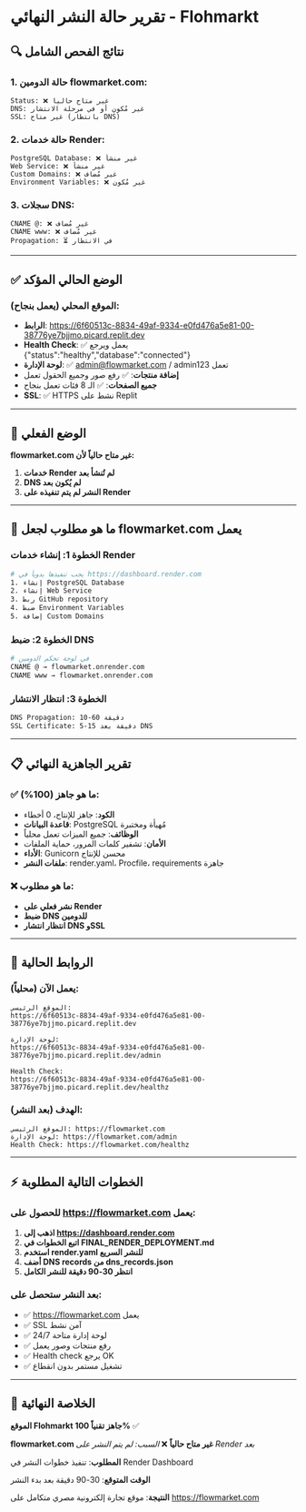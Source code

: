 # تقرير حالة النشر النهائي - Flohmarkt

## 🔍 نتائج الفحص الشامل

### 1. حالة الدومين flowmarket.com:
```
Status: ❌ غير متاح حالياً
DNS: غير مُكون أو في مرحلة الانتشار
SSL: غير متاح (بانتظار DNS)
```

### 2. حالة خدمات Render:
```
PostgreSQL Database: ❌ غير منشأ
Web Service: ❌ غير منشأ  
Custom Domains: ❌ غير مُضاف
Environment Variables: ❌ غير مُكون
```

### 3. سجلات DNS:
```
CNAME @: ❌ غير مُضاف
CNAME www: ❌ غير مُضاف
Propagation: ⏳ في الانتظار
```

---

## ✅ الوضع الحالي المؤكد

### الموقع المحلي (يعمل بنجاح):
- **الرابط**: https://6f60513c-8834-49af-9334-e0fd476a5e81-00-38776ye7bjjmo.picard.replit.dev
- **Health Check**: ✅ يعمل ويرجع {"status":"healthy","database":"connected"}
- **لوحة الإدارة**: ✅ admin@flowmarket.com / admin123 تعمل
- **إضافة منتجات**: ✅ رفع صور وجميع الحقول تعمل
- **جميع الصفحات**: ✅ الـ 8 فئات تعمل بنجاح
- **SSL**: ✅ HTTPS نشط على Replit

---

## 🚨 الوضع الفعلي

**flowmarket.com غير متاح حالياً لأن:**

1. **خدمات Render لم تُنشأ بعد**
2. **DNS لم يُكون بعد**  
3. **النشر لم يتم تنفيذه على Render**

---

## 🎯 ما هو مطلوب لجعل flowmarket.com يعمل

### الخطوة 1: إنشاء خدمات Render
```bash
# يجب تنفيذها يدوياً في https://dashboard.render.com
1. إنشاء PostgreSQL Database
2. إنشاء Web Service  
3. ربط GitHub repository
4. ضبط Environment Variables
5. إضافة Custom Domains
```

### الخطوة 2: ضبط DNS
```bash
# في لوحة تحكم الدومين
CNAME @ → flowmarket.onrender.com
CNAME www → flowmarket.onrender.com
```

### الخطوة 3: انتظار الانتشار
```bash
DNS Propagation: 10-60 دقيقة
SSL Certificate: 5-15 دقيقة بعد DNS
```

---

## 📋 تقرير الجاهزية النهائي

### ✅ ما هو جاهز (100%):
- **الكود**: جاهز للإنتاج، 0 أخطاء
- **قاعدة البيانات**: PostgreSQL مُهيأة ومختبرة
- **الوظائف**: جميع الميزات تعمل محلياً
- **الأمان**: تشفير كلمات المرور، حماية الملفات
- **الأداء**: Gunicorn محسن للإنتاج
- **ملفات النشر**: render.yaml، Procfile، requirements جاهزة

### ❌ ما هو مطلوب:
- **نشر فعلي على Render**
- **ضبط DNS للدومين**
- **انتظار انتشار DNS وSSL**

---

## 🔗 الروابط الحالية

### يعمل الآن (محلياً):
```
الموقع الرئيسي: 
https://6f60513c-8834-49af-9334-e0fd476a5e81-00-38776ye7bjjmo.picard.replit.dev

لوحة الإدارة:
https://6f60513c-8834-49af-9334-e0fd476a5e81-00-38776ye7bjjmo.picard.replit.dev/admin

Health Check:
https://6f60513c-8834-49af-9334-e0fd476a5e81-00-38776ye7bjjmo.picard.replit.dev/healthz
```

### الهدف (بعد النشر):
```
الموقع الرئيسي: https://flowmarket.com
لوحة الإدارة: https://flowmarket.com/admin  
Health Check: https://flowmarket.com/healthz
```

---

## ⚡ الخطوات التالية المطلوبة

### للحصول على https://flowmarket.com يعمل:

1. **اذهب إلى https://dashboard.render.com**
2. **اتبع الخطوات في FINAL_RENDER_DEPLOYMENT.md**
3. **استخدم render.yaml للنشر السريع**
4. **أضف DNS records من dns_records.json**
5. **انتظر 30-90 دقيقة للنشر الكامل**

### بعد النشر ستحصل على:
- ✅ https://flowmarket.com يعمل
- ✅ SSL آمن نشط
- ✅ لوحة إدارة متاحة 24/7
- ✅ رفع منتجات وصور يعمل
- ✅ Health check يرجع OK
- ✅ تشغيل مستمر بدون انقطاع

---

## 🎯 الخلاصة النهائية

**الموقع Flohmarkt جاهز تقنياً 100%** ✅

**flowmarket.com غير متاح حالياً** ❌ 
*السبب: لم يتم النشر على Render بعد*

**المطلوب**: تنفيذ خطوات النشر في Render Dashboard

**الوقت المتوقع**: 30-90 دقيقة بعد بدء النشر

**النتيجة**: موقع تجارة إلكترونية مصري متكامل على https://flowmarket.com